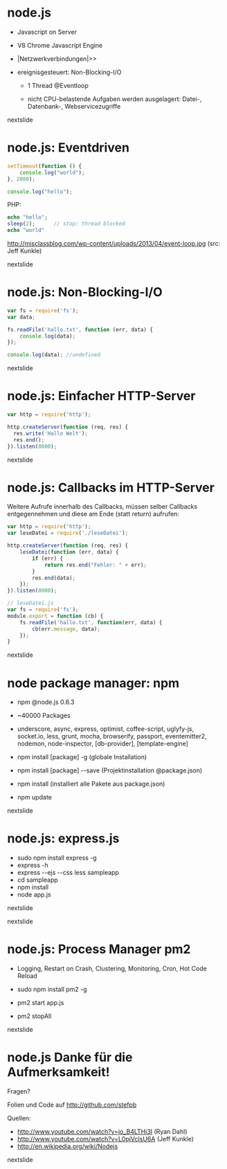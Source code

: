 
node.js
=======

 * Javascript on Server

 * V8 Chrome Javascript Engine

 * |Netzwerkverbindungen|>>

 * ereignisgesteuert: Non-Blocking-I/O

	* 1 Thread @Eventloop

	* nicht CPU-belastende Aufgaben werden ausgelagert: Datei-, Datenbank-,
		Webservicezugriffe

nextslide

node.js: Eventdriven
====================
```javascript
setTimeout(function () {
	console.log("world");
}, 2000);

console.log("hello");
```

PHP:

```php
echo "hello";
sleep(2);      // stop: thread blocked
echo "world"
```

http://misclassblog.com/wp-content/uploads/2013/04/event-loop.jpg (src: Jeff Kunkle)

<!-- Javascript stoppt nie, schläft nie, im "idle", wenn nichts zu tun -->

nextslide

node.js: Non-Blocking-I/O
=========================
```javascript
var fs = require('fs');
var data;

fs.readFile('hallo.txt', function (err, data) {
	console.log(data);
});

console.log(data); //undefined
```

<!-- Process/Thread schläft bzw. bearbeitet andere Anfragen,
bis Datei eingelesen ist
Problem: Debugging, kleine Stacktraces (Eintrittspunkte unsichtbar), CPU Intensive Aufgaben blockieren 
-->

nextslide

node.js: Einfacher HTTP-Server
==============================


```javascript
var http = require('http');

http.createServer(function (req, res) {
  res.write('Hallo Welt');
  res.end();
}).listen(8000);
```

<!-- Eingebauter Webserver, kein Apache notwendig -->

nextslide

node.js: Callbacks im HTTP-Server
=================================

Weitere Aufrufe innerhalb des Callbacks, müssen selber Callbacks entgegennehmen
und diese am Ende (statt return) aufrufen:

```javascript
var http = require('http');
var leseDatei = require('./leseDatei');

http.createServer(function (req, res) {
	leseDatei(function (err, data) {
		if (err) {
			return res.end("Fehler: " + err);
		}
  		res.end(data);
	});
}).listen(8000);

// leseDatei.js
var fs = require('fs');
module.export = function (cb) {
	fs.readFile('hallo.txt', function(err, data) {
		cb(err.message, data);
	});
}

```


nextslide

node package manager: **npm**
===========================

 * npm @node.js 0.6.3

 * ~40000 Packages

 * underscore, async, express, optimist, coffee-script, uglyfy-js,  
  	 socket.io, less, grunt, mocha, browserify, passport, eventemitter2,  
  	 nodemon, node-inspector, [db-provider], [template-engine]

 * npm install [package] -g     (globale Installation)

 * npm install [package] --save (Projektinstallation @package.json)

 * npm install (installiert alle Pakete aus package.json)

 * npm update

<!--
	db-provider: mongodb, mysql, couchdb
	template-engine: mustache, ejs, jade
	express: sinatra (ruby)
	socket.io: real-time networking (websockets oder longpolling fallback)
-->

nextslide

node.js: express.js
===================

 * sudo npm install express -g
 * express -h
 * express --ejs --css less sampleapp
 * cd sampleapp
 * npm install
 * node app.js

nextslide



nextslide

node.js: Process Manager pm2
==

 * Logging, Restart on Crash, Clustering, Monitoring, Cron, Hot Code Reload

 * sudo npm install pm2 -g
 * pm2 start app.js
 * pm2 stopAll

nextslide


node.js Danke für die Aufmerksamkeit!
=====
Fragen?

Folien und Code auf http://github.com/stefpb

Quellen:

 * http://www.youtube.com/watch?v=jo_B4LTHi3I (Ryan Dahl)
 * http://www.youtube.com/watch?v=L0pjVcIsU6A (Jeff Kunkle)
 * http://en.wikipedia.org/wiki/Nodejs


nextslide
